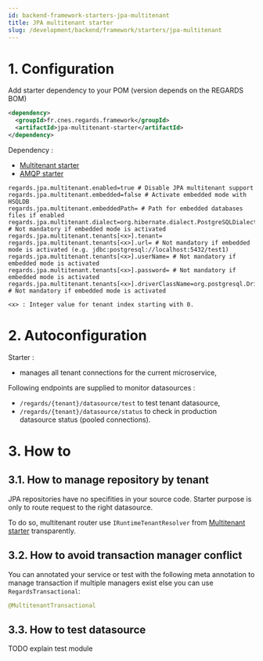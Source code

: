 ```yaml
---
id: backend-framework-starters-jpa-multitenant
title: JPA multitenant starter
slug: /development/backend/framework/starters/jpa-multitenant
---
```




# 1\. Configuration

Add starter dependency to your POM (version depends on the REGARDS BOM)
```xml
<dependency>
  <groupId>fr.cnes.regards.framework</groupId>
  <artifactId>jpa-multitenant-starter</artifactId>
</dependency>
```

Dependency :
- [Multitenant starter](multitenant)
- [AMQP starter](amqp)

```properties
regards.jpa.multitenant.enabled=true # Disable JPA multitenant support
regards.jpa.multitenant.embedded=false # Activate embedded mode with HSQLDB
regards.jpa.multitenant.embeddedPath= # Path for embedded databases files if enabled
regards.jpa.multitenant.dialect=org.hibernate.dialect.PostgreSQLDialect # Not mandatory if embedded mode is activated
regards.jpa.multitenant.tenants[<x>].tenant=
regards.jpa.multitenant.tenants[<x>].url= # Not mandatory if embedded mode is activated (e.g. jdbc:postgresql://localhost:5432/test1)
regards.jpa.multitenant.tenants[<x>].userName= # Not mandatory if embedded mode is activated
regards.jpa.multitenant.tenants[<x>].password= # Not mandatory if embedded mode is activated
regards.jpa.multitenant.tenants[<x>].driverClassName=org.postgresql.Driver # Not mandatory if embedded mode is activated

<x> : Integer value for tenant index starting with 0.
```

# 2\. Autoconfiguration

Starter :
- manages all tenant connections for the current microservice,

Following endpoints are supplied to monitor datasources :
- `/regards/{tenant}/datasource/test` to test tenant datasource,
- `/regards/{tenant}/datasource/status` to check in production datasource status (pooled connections).


# 3\. How to

## 3.1. How to manage repository by tenant

JPA repositories have no specifities in your source code. Starter purpose is only to route request to the right datasource.

To do so, multitenant router use `IRuntimeTenantResolver` from [Multitenant starter](multitenant) transparently.

## 3.2. How to avoid transaction manager conflict

You can annotated your service or test with the following meta annotation to manage transaction if multiple managers exist else you can use `RegardsTransactional`:
```java
@MultitenantTransactional
```

## 3.3. How to test datasource

TODO explain test module
